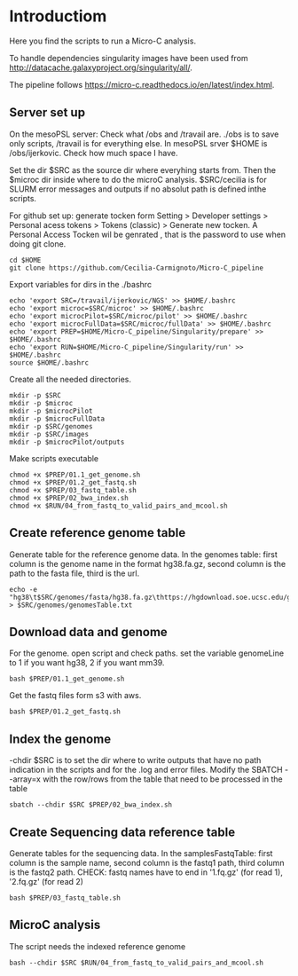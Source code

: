 
# Introductiom
Here you find the scripts to run a Micro-C analysis. 

To handle dependencies singularity images have been used from http://datacache.galaxyproject.org/singularity/all/.

The pipeline follows https://micro-c.readthedocs.io/en/latest/index.html.

## Server set up
On the mesoPSL server:
Check what /obs and /travail are. 
./obs is to save only scripts, /travail is for everything else.
In mesoPSL srver $HOME is /obs/ijerkovic. Check how much space I have.

Set the dir $SRC as the source dir where everyhing starts from. Then the $microc dir inside where to do the microC analysis.
$SRC/cecilia is for SLURM error messages and outputs if no absolut path is defined inthe scripts.

For github set up: generate tocken form Setting > Developer settings > Personal acess tokens > Tokens (classic) > Generate new tocken. A Personal Access Tocken wil be genrated , that is the password to use when doing git clone.
```
cd $HOME 
git clone https://github.com/Cecilia-Carmignoto/Micro-C_pipeline
```

Export variables for dirs in the ./bashrc
```
echo 'export SRC=/travail/ijerkovic/NGS' >> $HOME/.bashrc
echo 'export microc=$SRC/microc' >> $HOME/.bashrc 
echo 'export microcPilot=$SRC/microc/pilot' >> $HOME/.bashrc 
echo 'export microcFullData=$SRC/microc/fullData' >> $HOME/.bashrc 
echo 'export PREP=$HOME/Micro-C_pipeline/Singularity/prepare' >> $HOME/.bashrc
echo 'export RUN=$HOME/Micro-C_pipeline/Singularity/run' >> $HOME/.bashrc
source $HOME/.bashrc 
```

Create all the needed directories.
```
mkdir -p $SRC
mkdir -p $microc
mkdir -p $microcPilot
mkdir -p $microcFullData
mkdir -p $SRC/genomes
mkdir -p $SRC/images
mkdir -p $microcPilot/outputs
```

Make scripts executable
```
chmod +x $PREP/01.1_get_genome.sh
chmod +x $PREP/01.2_get_fastq.sh
chmod +x $PREP/03_fastq_table.sh
chmod +x $PREP/02_bwa_index.sh
chmod +x $RUN/04_from_fastq_to_valid_pairs_and_mcool.sh
```

## Create reference genome table
Generate table for the reference genome data.
In the genomes table: first column is the genome name in the format hg38.fa.gz, second column is the path to the fasta file, third is the url.
```
echo -e "hg38\t$SRC/genomes/fasta/hg38.fa.gz\thttps://hgdownload.soe.ucsc.edu/goldenPath/hg38/bigZips/hg38.fa.gz\nmm39\t$SRC/genomes/fasta/mm39.fa.gz\thttps://hgdownload.soe.ucsc.edu/goldenPath/mm39/bigZips/mm39.fa.gz" > $SRC/genomes/genomesTable.txt
```

## Download data and genome

For the genome. open script and check paths. set the variable genomeLine to 1 if you want hg38, 2 if you want mm39.
```
bash $PREP/01.1_get_genome.sh
```

Get the fastq files form s3 with aws.
```
bash $PREP/01.2_get_fastq.sh
```

## Index the genome
-chdir $SRC is to set the dir where to write outputs that have no path indication in the scripts and for the .log and error files.
Modify the SBATCH --array=x with the row/rows from the table that need to be processed in the table
```
sbatch --chdir $SRC $PREP/02_bwa_index.sh
```

## Create Sequencing data reference table
Generate tables for the sequencing data.
In the samplesFastqTable: first column is the sample name, second column is the fastq1 path, third column is the fastq2 path.
CHECK: fastq names have to end in '1.fq.gz' (for read 1), '2.fq.gz' (for read 2)

```
bash $PREP/03_fastq_table.sh
```

## MicroC analysis

The script needs the indexed reference genome
```
bash --chdir $SRC $RUN/04_from_fastq_to_valid_pairs_and_mcool.sh
```